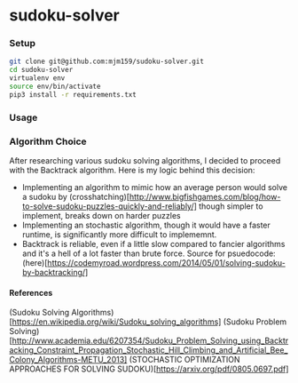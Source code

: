 # sudoku-solver

### Setup
```bash
git clone git@github.com:mjm159/sudoku-solver.git
cd sudoku-solver
virtualenv env
source env/bin/activate
pip3 install -r requirements.txt
```

### Usage


### Algorithm Choice
After researching various sudoku solving algorithms, I decided to proceed with the Backtrack algorithm. Here is my logic behind this decision:
- Implementing an algorithm to mimic how an average person would solve a sudoku by (crosshatching)[http://www.bigfishgames.com/blog/how-to-solve-sudoku-puzzles-quickly-and-reliably/] though simpler to implement, breaks down on harder puzzles
- Implementing an stochastic algorithm, though it would have a faster runtime, is significantly more difficult to implememnt.
- Backtrack is reliable, even if a little slow compared to fancier algorithms and it's a hell of a lot faster than brute force.
Source for psuedocode: (here)[https://codemyroad.wordpress.com/2014/05/01/solving-sudoku-by-backtracking/]
#### References
(Sudoku Solving Algorithms)[https://en.wikipedia.org/wiki/Sudoku_solving_algorithms]
(Sudoku Problem Solving)[http://www.academia.edu/6207354/Sudoku_Problem_Solving_using_Backtracking_Constraint_Propagation_Stochastic_Hill_Climbing_and_Artificial_Bee_Colony_Algorithms-METU_2013]
(STOCHASTIC OPTIMIZATION APPROACHES FOR SOLVING SUDOKU)[https://arxiv.org/pdf/0805.0697.pdf]
